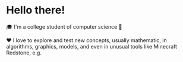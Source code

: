 # Hello there!

🎓 I'm a college student of computer science 🧪

❤️ I love to explore and test new concepts, usually mathematic, in algorithms, graphics, models, and even in unusual tools like Minecraft Redstone, e.g.
